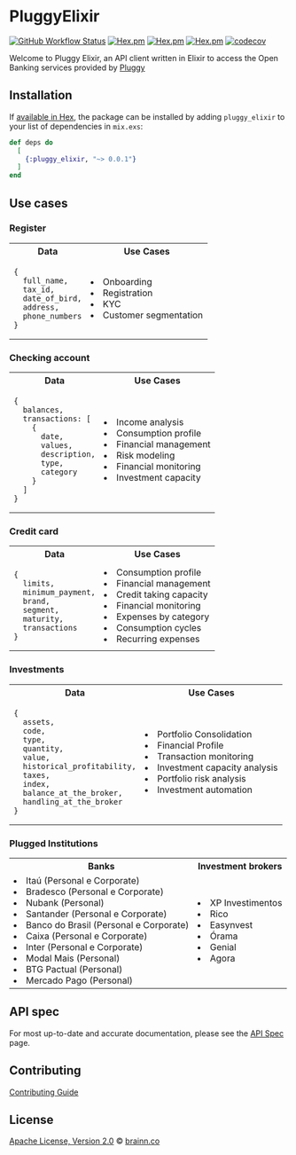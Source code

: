 # PluggyElixir

[![GitHub Workflow Status](https://img.shields.io/github/workflow/status/brainnco/pluggy_elixir/CI?style=flat-square)](https://github.com/brainnco/pluggy_elixir/actions?query=workflow%3ACI)
[![Hex.pm](https://img.shields.io/hexpm/v/pluggy_elixir?style=flat-square)](https://hex.pm/packages/pluggy_elixir)
[![Hex.pm](https://img.shields.io/hexpm/l/pluggy_elixir?style=flat-square)](https://hex.pm/packages/pluggy_elixir)
[![Hex.pm](https://img.shields.io/hexpm/dt/pluggy_elixir?style=flat-square)](https://hex.pm/packages/pluggy_elixir)
[![codecov](https://img.shields.io/codecov/c/github/brainnco/pluggy_elixir?style=flat-square)](https://codecov.io/gh/brainnco/pluggy_elixir)

Welcome to Pluggy Elixir, an API client written in Elixir to access the Open Banking services provided by [Pluggy](http://pluggy.ai)

## Installation

If [available in Hex](https://hex.pm/docs/publish), the package can be installed
by adding `pluggy_elixir` to your list of dependencies in `mix.exs`:

```elixir
def deps do
  [
    {:pluggy_elixir, "~> 0.0.1"}
  ]
end
```

## Use cases

### Register
<table>
<tr>
<th> Data </th>
<th> Use Cases </th>
</tr>
<tr>
<td>

```
{
  full_name,
  tax_id,
  date_of_bird,
  address,
  phone_numbers
}
```
</td>
<td>
<li>Onboarding</li>
<li>Registration</li>
<li>KYC</li>
<li>Customer segmentation</li>
</td>
</tr>
</table>

### Checking account
<table>
<tr>
<th> Data </th>
<th> Use Cases </th>
</tr>
<tr>
<td>

```
{
  balances,
  transactions: [
    {
      date,
      values,
      description,
      type,
      category
    }
  ]
}
```
</td>
<td>
<li>Income analysis</li>
<li>Consumption profile</li>
<li>Financial management</li>
<li>Risk modeling</li>
<li>Financial monitoring</li>
<li>Investment capacity</li>
</td>
</tr>
</table>

### Credit card
<table>
<tr>
<th> Data </th>
<th> Use Cases </th>
</tr>
<tr>
<td>

```
{
  limits,
  minimum_payment,
  brand,
  segment,
  maturity,
  transactions
}
```
</td>
<td>
<li>Consumption profile</li>
<li>Financial management</li>
<li>Credit taking capacity</li>
<li>Financial monitoring</li>
<li>Expenses by category</li>
<li>Consumption cycles</li>
<li>Recurring expenses</li>
</td>
</tr>
</table>

### Investments
<table>
<tr>
<th> Data </th>
<th> Use Cases </th>
</tr>
<tr>
<td>

```
{
  assets,
  code,
  type,
  quantity,
  value,
  historical_profitability,
  taxes,
  index,
  balance_at_the_broker,
  handling_at_the_broker
}
```
</td>
<td>
<li>Portfolio Consolidation</li>
<li>Financial Profile</li>
<li>Transaction monitoring</li>
<li>Investment capacity analysis</li>
<li>Portfolio risk analysis</li>
<li>Investment automation</li>
</td>
</tr>
</table>

### Plugged Institutions
<table>
<tr>
<th> Banks </th>
<th> Investment brokers </th>
</tr>
<tr>
<td>
<li>Itaú (Personal e Corporate)</li>
<li>Bradesco (Personal e Corporate)</li>
<li>Nubank (Personal)</li>
<li>Santander (Personal e Corporate)</li>
<li>Banco do Brasil (Personal e Corporate)</li>
<li>Caixa (Personal e Corporate)</li>
<li>Inter (Personal e Corporate)</li>
<li>Modal Mais (Personal)</li>
<li>BTG Pactual (Personal)</li>
<li>Mercado Pago (Personal)</li>
</td>
<td>
<li>XP Investimentos</li>
<li>Rico</li>
<li>Easynvest</li>
<li>Órama</li>
<li>Genial</li>
<li>Agora</li>
</td>
</tr>
</table>

## API spec

For most up-to-date and accurate documentation, please see the [API Spec](https://docs.pluggy.ai) page.

## Contributing

[Contributing Guide](CONTRIBUTING.md)

## License

[Apache License, Version 2.0](LICENSE) © [brainn.co](https://github.com/brainnco)
